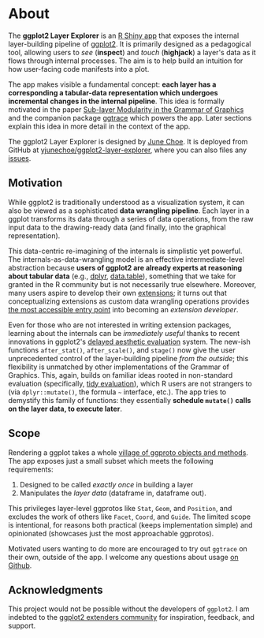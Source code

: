 # About

The **ggplot2 Layer Explorer** is an [R Shiny app](https://shiny.posit.co/) that exposes the internal layer-building pipeline of [ggplot2](https://github.com/tidyverse/ggplot2/). It is primarily designed as a pedagogical tool, allowing users to _see_ (**inspect**) and _touch_ (**highjack**) a layer's data as it flows through internal processes. The aim is to help build an intuition for how user-facing code manifests into a plot.

The app makes visible a fundamental concept: **each layer has a corresponding a tabular-data representation which undergoes incremental changes in the internal pipeline**. This idea is formally motivated in the paper [Sub-layer Modularity in the Grammar of Graphics](https://yjunechoe.github.io/static/papers/Choe_2022_SublayerGG.pdf) and the companion package [ggtrace](https://github.com/yjunechoe/ggtrace) which powers the app. Later sections explain this idea in more detail in the context of the app.

The ggplot2 Layer Explorer is designed by [June Choe](https://yjunechoe.github.io/). It is deployed from GitHub at [yjunechoe/ggplot2-layer-explorer](https://github.com/yjunechoe/ggplot2-layer-explorer), where you can also files any [issues](https://github.com/yjunechoe/ggplot2-layer-explorer/issues).


## Motivation

While ggplot2 is traditionally understood as a visualization system, it can also be viewed as a sophisticated **data wrangling pipeline**. Each layer in a ggplot transforms its data through a series of data operations, from the raw input data to the drawing-ready data (and finally, into the graphical representation).

This data-centric re-imagining of the internals is simplistic yet powerful. The internals-as-data-wrangling model is an effective intermediate-level abstraction because **users of ggplot2 are already experts at reasoning about tabular data** (e.g., [dplyr](https://github.com/tidyverse/dplyr/), [data.table](https://github.com/Rdatatable/data.table)), something that we take for granted in the R community but is not necessarily true elsewhere. Moreover, many users aspire to develop their own [extensions](https://exts.ggplot2.tidyverse.org/gallery/); it turns out that conceptualizing extensions as custom data wrangling operations provides [the most accessible entry point](https://evamaerey.github.io/easy-geom-recipes/) into becoming an _extension developer_.

Even for those who are not interested in writing extension packages, learning about the internals can be _immediately useful_ thanks to recent innovations in ggplot2's [delayed aesthetic evaluation](https://ggplot2.tidyverse.org/reference/aes_eval.html) system. The new-ish functions `after_stat()`, `after_scale()`, and `stage()` now give the user unprecedented control of the layer-building pipeline _from the outside_; this flexibility is unmatched by other implementations of the Grammar of Graphics. This, again, builds on familiar ideas rooted in non-standard evaluation (specifically, [tidy evaluation](https://dplyr.tidyverse.org/articles/programming.html)), which R users are not strangers to (via `dplyr::mutate()`, the formula `~` interface, etc.). The app tries to demystify this family of functions: they essentially **schedule `mutate()` calls on the layer data, to execute later**.


## Scope

Rendering a ggplot takes a whole [village of ggproto objects and methods](https://ggplot2.tidyverse.org/reference/ggplot2-ggproto.html). The app exposes just a small subset which meets the following requirements:

1. Designed to be called _exactly once_ in building a layer
2. Manipulates the _layer data_ (dataframe in, dataframe out).

This privileges layer-level ggprotos like `Stat`, `Geom`, and `Position`, and excludes the work of others like `Facet`, `Coord`, and `Guide`. The limited scope is intentional, for reasons both practical (keeps implementation simple) and opinionated (showcases just the most approachable ggprotos).

Motivated users wanting to do more are encouraged to try out `ggtrace` on their own, outside of the app. I welcome any questions about usage [on Github](https://github.com/yjunechoe/ggtrace/issues).


## Acknowledgments

This project would not be possible without the developers of `ggplot2`. I am indebted to the [ggplot2 extenders community](https://github.com/ggplot2-extenders/ggplot-extension-club) for inspiration, feedback, and support.
